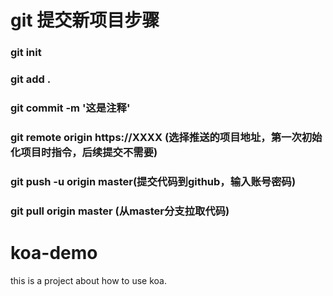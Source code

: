 # git 提交新项目步骤

### git init 
### git add .
### git commit -m '这是注释'
### git remote origin https://XXXX (选择推送的项目地址，第一次初始化项目时指令，后续提交不需要)
### git push -u origin master(提交代码到github，输入账号密码)
### git pull origin master (从master分支拉取代码)


# koa-demo
this is  a project about how to use koa.